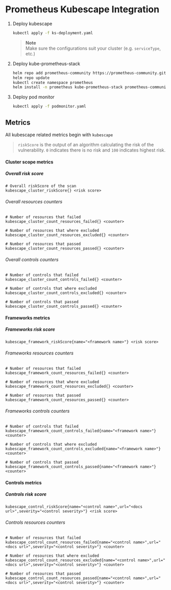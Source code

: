 # Prometheus Kubescape Integration

1. Deploy kubescape
    ```bash
    kubectl apply -f ks-deployment.yaml
    ```
    > **Note**  
    > Make sure the configurations suit your cluster (e.g. `serviceType`, etc.)

2. Deploy kube-prometheus-stack
    ```bash
    helm repo add prometheus-community https://prometheus-community.github.io/helm-charts
    helm repo update
    kubectl create namespace prometheus
    helm install -n prometheus kube-prometheus-stack prometheus-community/kube-prometheus-stack --set prometheus.prometheusSpec.podMonitorSelectorNilUsesHelmValues=false,prometheus.prometheusSpec.serviceMonitorSelectorNilUsesHelmValues=false
    ```
3. Deploy pod monitor
    ```bash
    kubectl apply -f podmonitor.yaml
    ```
 

## Metrics

All kubescape related metrics begin with `kubescape`

> `riskScore` is the output of an algorithm calculating the risk of the vulnerability. `0` indicates there is no risk and `100` indicates highest risk. 

#### Cluster scope metrics

##### Overall risk score
```
# Overall riskScore of the scan
kubescape_cluster_riskScore{} <risk score>
```

###### Overall resources counters
```
# Number of resources that failed 
kubescape_cluster_count_resources_failed{} <counter>

# Number of resources that where excluded
kubescape_cluster_count_resources_excluded{} <counter>

# Number of resources that passed
kubescape_cluster_count_resources_passed{} <counter>
```

###### Overall controls counters
```
# Number of controls that failed 
kubescape_cluster_count_controls_failed{} <counter>

# Number of controls that where excluded 
kubescape_cluster_count_controls_excluded{} <counter>

# Number of controls that passed
kubescape_cluster_count_controls_passed{} <counter>
```

#### Frameworks metrics

##### Frameworks risk score
```
kubescape_framework_riskScore{name="<framework name>"} <risk score>
```

###### Frameworks resources counters

```
# Number of resources that failed 
kubescape_framework_count_resources_failed{} <counter>

# Number of resources that where excluded
kubescape_framework_count_resources_excluded{} <counter>

# Number of resources that passed
kubescape_framework_count_resources_passed{} <counter>
``` 
###### Frameworks controls counters

```
# Number of controls that failed 
kubescape_framework_count_controls_failed{name="<framework name>"} <counter>

# Number of controls that where excluded 
kubescape_framework_count_controls_excluded{name="<framework name>"} <counter>

# Number of controls that passed
kubescape_framework_count_controls_passed{name="<framework name>"} <counter>
```

#### Controls metrics

##### Controls risk score

```
kubescape_control_riskScore{name="<control name>",url="<docs url>",severity="<control severity>"} <risk score>
```

###### Controls resources counters

```
# Number of resources that failed 
kubescape_control_count_resources_failed{name="<control name>",url="<docs url>",severity="<control severity>"} <counter>

# Number of resources that where excluded
kubescape_control_count_resources_excluded{name="<control name>",url="<docs url>",severity="<control severity>"} <counter>

# Number of resources that passed
kubescape_control_count_resources_passed{name="<control name>",url="<docs url>",severity="<control severity>"} <counter>
```

 